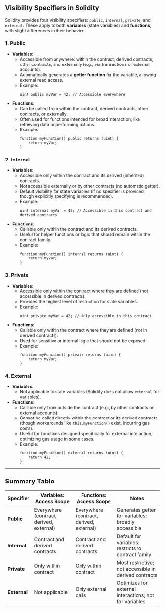## Visibility Specifiers in Solidity

Solidity provides four visibility specifiers: `public`, `internal`, `private`, and `external`. These apply to both **variables** (state variables) and **functions**, with slight differences in their behavior.

### 1. Public
- **Variables**:
  - Accessible from anywhere: within the contract, derived contracts, other contracts, and externally (e.g., via transactions or external accounts).
  - Automatically generates a **getter function** for the variable, allowing external read access.
  - Example:
    ```solidity
    uint public myVar = 42; // Accessible everywhere
    ```
- **Functions**:
  - Can be called from within the contract, derived contracts, other contracts, or externally.
  - Often used for functions intended for broad interaction, like retrieving data or performing actions.
  - Example:
    ```solidity
    function myFunction() public returns (uint) {
        return myVar;
    }
    ```

### 2. Internal
- **Variables**:
  - Accessible only within the contract and its derived (inherited) contracts.
  - Not accessible externally or by other contracts (no automatic getter).
  - Default visibility for state variables (if no specifier is provided, though explicitly specifying is recommended).
  - Example:
    ```solidity
    uint internal myVar = 42; // Accessible in this contract and derived contracts
    ```
- **Functions**:
  - Callable only within the contract and its derived contracts.
  - Useful for helper functions or logic that should remain within the contract family.
  - Example:
    ```solidity
    function myFunction() internal returns (uint) {
        return myVar;
    }
    ```

### 3. Private
- **Variables**:
  - Accessible only within the contract where they are defined (not accessible in derived contracts).
  - Provides the highest level of restriction for state variables.
  - Example:
    ```solidity
    uint private myVar = 42; // Only accessible in this contract
    ```
- **Functions**:
  - Callable only within the contract where they are defined (not in derived contracts).
  - Used for sensitive or internal logic that should not be exposed.
  - Example:
    ```solidity
    function myFunction() private returns (uint) {
        return myVar;
    }
    ```

### 4. External
- **Variables**:
  - Not applicable to state variables (Solidity does not allow `external` for variables).
- **Functions**:
  - Callable only from outside the contract (e.g., by other contracts or external accounts).
  - Cannot be called directly within the contract or its derived contracts (though workarounds like `this.myFunction()` exist, incurring gas costs).
  - Useful for functions designed specifically for external interaction, optimizing gas usage in some cases.
  - Example:
    ```solidity
    function myFunction() external returns (uint) {
        return 42;
    }
    ```

---

## Summary Table

| Specifier | Variables: Access Scope | Functions: Access Scope | Notes |
|-----------|-------------------------|-------------------------|-------|
| **Public** | Everywhere (contract, derived, external) | Everywhere (contract, derived, external) | Generates getter for variables; broadly accessible |
| **Internal** | Contract and derived contracts | Contract and derived contracts | Default for variables; restricts to contract family |
| **Private** | Only within contract | Only within contract | Most restrictive; not accessible in derived contracts |
| **External** | Not applicable | Only external calls | Optimizes for external interactions; not for variables |